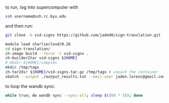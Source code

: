 to run, log into supercomputer with
```bash
ssh username@ssh.rc.byu.edu
```
and then run:

```bash
git clone -b vid-signs https://github.com/jaded0/sign-translation.git 

module load charliecloud/0.26
cd sign-translation/
ch-image build --force -t vid-signs .
ch-builder2tar vid-signs ${HOME}
# mkdir ${HOME}/samples
mkdir /tmp/tags
ch-tar2dir ${HOME}/vid-signs.tar.gz /tmp/tags # unpack the container
sbatch --output ./output_results.txt --mail-user jaden.lorenc@gmail.com --job-name "vid-signs" run_vid-signs_tag.sh
```


to loop the wandb sync:
```bash
while true; do wandb sync --sync-all; sleep $((60 * 5)); done
```